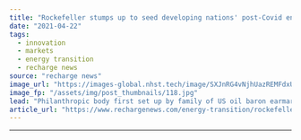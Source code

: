 ```yaml
---
title: "Rockefeller stumps up to seed developing nations' post-Covid energy transition"
date: "2021-04-22"
tags: 
  - innovation
  - markets
  - energy transition
  - recharge news
source: "recharge news"
image_url: "https://images-global.nhst.tech/image/SXJnRG4vNjhUazREMFdxUUsxdUV3T2ZWT1Avc05tazZ6aWJQQ3E5ejdhZz0=/nhst/binary/231ea1e54d9fd1e949005e46f0b2b49f"
image_fp: "/assets/img/post_thumbnails/118.jpg"
lead: "Philanthropic body first set up by family of US oil baron earmarks funds for 'more sustainable, inclusive' post-pandemic recovery in emerging economies"
article_url: "https://www.rechargenews.com/energy-transition/rockefeller-stumps-up-to-seed-developing-nations-post-covid-energy-transition/2-1-999738"
---
```


---
